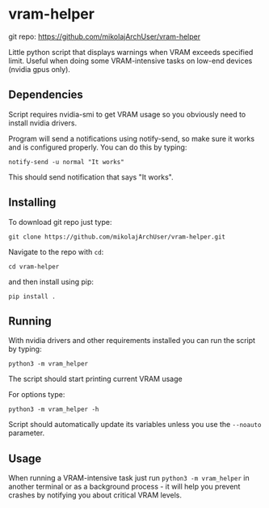 # vram-helper

git repo: https://github.com/mikolajArchUser/vram-helper

Little python script that displays warnings when VRAM exceeds specified limit. Useful when doing some VRAM-intensive tasks on low-end devices (nvidia gpus only).

## Dependencies

Script requires nvidia-smi to get VRAM usage so you obviously need to install nvidia drivers.

<!--
  For python requirements you can run:

  ```
  pip install -r requirements.txt
  ```
-->

Program will send a notifications using notify-send, so make sure it works and is configured properly. You can do this by typing:

```
notify-send -u normal "It works"
```

This should send notification that says "It works".

## Installing

To download git repo just type:

```
git clone https://github.com/mikolajArchUser/vram-helper.git
```

Navigate to the repo with `cd`:
```
cd vram-helper
```

and then install using pip:

```
pip install .
```

## Running

With nvidia drivers and other requirements installed you can run the script by typing:

```
python3 -m vram_helper
```

The script should start printing current VRAM usage

For options type:

```
python3 -m vram_helper -h
```

Script should automatically update its variables unless you use the `--noauto` parameter.

## Usage

When running a VRAM-intensive task just run `python3 -m vram_helper` in another terminal or as a background process - it will help you prevent crashes by notifying you about critical VRAM levels.
